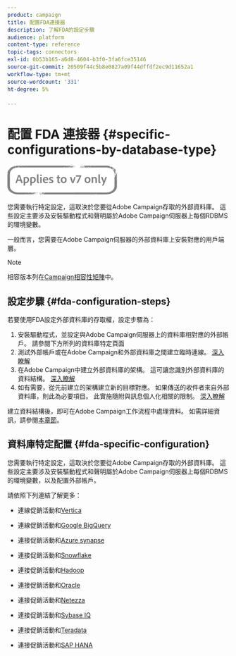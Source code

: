 ```yaml
---
product: campaign
title: 配置FDA連接器
description: 了解FDA的設定步驟
audience: platform
content-type: reference
topic-tags: connectors
exl-id: 0b53b165-a6d8-4604-b3f0-3fa6fce35146
source-git-commit: 20509f44c5b8e0827a09f44dffdf2ec9d11652a1
workflow-type: tm+mt
source-wordcount: '331'
ht-degree: 5%

---
```


# 配置 FDA 連接器 {#specific-configurations-by-database-type}

![](../../assets/v7-only.svg)

您需要執行特定設定，這取決於您要從Adobe Campaign存取的外部資料庫。 這些設定主要涉及安裝驅動程式和聲明屬於Adobe Campaign伺服器上每個RDBMS的環境變數。

一般而言，您需要在Adobe Campaign伺服器的外部資料庫上安裝對應的用戶端層。

>[!NOTE]
>
>相容版本列在[Campaign相容性矩陣](../../rn/using/compatibility-matrix.md#FederatedDataAccessFDA)中。

## 設定步驟 {#fda-configuration-steps}

若要使用FDA設定外部資料庫的存取權，設定步驟為：

1. 安裝驅動程式，並設定與Adobe Campaign伺服器上的資料庫相對應的外部帳戶。 請參閱下方所列的資料庫特定頁面[](#fda-specific-configuration)
1. 測試外部帳戶或在Adobe Campaign和外部資料庫之間建立臨時連線。 [深入瞭解](../../installation/using/connecting-to-database.md)
1. 在Adobe Campaign中建立外部資料庫的架構。 這可讓您識別外部資料庫的資料結構。 [深入瞭解](../../installation/using/creating-data-schema.md)
1. 如有需要，從先前建立的架構建立新的目標對應。 如果傳送的收件者來自外部資料庫，則此為必要項目。 此實施隨附與訊息個人化相關的限制。 [深入瞭解](../../installation/using/defining-data-mapping.md)

建立資料結構後，即可在Adobe Campaign工作流程中處理資料。 如需詳細資訊，請參閱[本章節](../../workflow/using/accessing-an-external-database--fda-.md)。

## 資料庫特定配置 {#fda-specific-configuration}

您需要執行特定設定，這取決於您要從Adobe Campaign存取的外部資料庫。 這些設定主要涉及安裝驅動程式和聲明屬於Adobe Campaign伺服器上每個RDBMS的環境變數，以及配置外部帳戶。

請依照下列連結了解更多：

* 連線促銷活動和[Vertica](../../installation/using/configure-fda-vertica.md)

* 連線促銷活動和[Google BigQuery](../../installation/using/configure-fda-google-big-query.md)

* 連接促銷活動和[Azure synapse](../../installation/using/configure-fda-synapse.md)

* 連接促銷活動和[Snowflake](../../installation/using/configure-fda-snowflake.md)

* 連接促銷活動和[Hadoop](../../installation/using/configure-fda-hadoop.md)

* 連接促銷活動和[Oracle](../../installation/using/configure-fda-oracle.md)

* 連接促銷活動和[Netezza](../../installation/using/configure-fda-netezza.md)

* 連接促銷活動和[Sybase IQ](../../installation/using/configure-fda-sybase.md)

* 連接促銷活動和[Teradata](../../installation/using/configure-fda-teradata.md)

* 連接促銷活動和[SAP HANA](../../installation/using/configure-fda-sap-hana.md)
